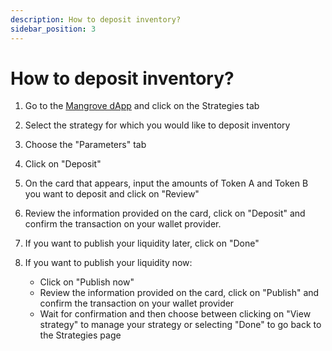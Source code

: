 ```yaml
---
description: How to deposit inventory?
sidebar_position: 3
---
```



# How to deposit inventory?

1. Go to the [Mangrove dApp](https://app.mangrove.exchange/) and click on the Strategies tab

2. Select the strategy for which you would like to deposit inventory

3. Choose the "Parameters" tab

4. Click on "Deposit"

5. On the card that appears, input the amounts of Token A and Token B you want to deposit and click on "Review"

6. Review the information provided on the card, click on "Deposit" and confirm the transaction on your wallet provider.

7. If you want to publish your liquidity later, click on "Done"

8. If you want to publish your liquidity now:
    * Click on "Publish now"
    * Review the information provided on the card, click on "Publish" and confirm the transaction on your wallet provider
    * Wait for confirmation and then choose between clicking on "View strategy" to manage your strategy or selecting "Done" to go back to the Strategies page
